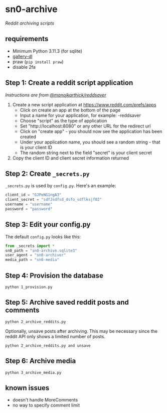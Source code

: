 # sn0-archive

*Reddit archiving scripts*

## requirements

- Minimum Python 3.11.3 (for sqlite)
- [gallery-dl](https://github.com/mikf/gallery-dl)
- praw (`pip install praw`)
- disable 2fa

## Step 1: Create a reddit script application

*Instructions are from [@manojkarthick/reddsaver](https://github.com/manojkarthick/reddsaver)*

1. Create a new script application at https://www.reddit.com/prefs/apps
   - Click on create an app at the bottom of the page
   - Input a name for your application, for example: -reddsaver
   - Choose "script" as the type of application
   - Set "http://localhost:8080" or any other URL for the redirect url
   - Click on "create app" - you should now see the application has been created
   - Under your application name, you should see a random string - that is your client ID
   - The random string next to the field "secret" is your client secret
2. Copy the client ID and client secret information returned

## Step 2: Create `_secrets.py`

`_secrets.py` is used by `config.py`. Here's an example:

```py
client_id = "GJPeNG1ngA3"
client_secret = "sdfJsdfsd_dsfo_sdflksjf02"
username = "username"
password = "password"
```

## Step 3: Edit your config.py

The default `config.py` looks like this:

```py
from _secrets import *
sn0_path = "sn0-archive.sqlite3"
user_agent = "sn0-archiver"
media_path = "sn0-media"
```

## Step 4: Provision the database

```shell
python 1_provision.py
```

## Step 5: Archive saved reddit posts and comments

```shell
python 2_archive_reddits.py
```

Optionally, unsave posts after archiving. This may be necessary since the reddit API only shows a limited number of posts.

```shell
python 2_archive_reddits.py and unsave
```

## Step 6: Archive media

```shell
python 3_archive_media.py
```

## known issues

- doesn't handle MoreComments
- no way to specify comment limit
